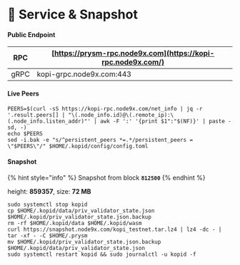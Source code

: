# 💾 Service & Snapshot

#### Public Endpoint <a href="#public-endpoint" id="public-endpoint"></a>

| RPC  | [https://prysm-rpc.node9x.com](https://kopi-rpc.node9x.com/) |
| ---- | ------------------------------------------------------------ |
| gRPC | kopi-grpc.node9x.com:443                                     |

#### Live Peers <a href="#live-peers" id="live-peers"></a>

```
PEERS=$(curl -sS https://kopi-rpc.node9x.com/net_info | jq -r '.result.peers[] | "\(.node_info.id)@\(.remote_ip):\(.node_info.listen_addr)"' | awk -F ':' '{print $1":"$(NF)}' | paste -sd, -)
echo $PEERS
sed -i.bak -e "s/^persistent_peers *=.*/persistent_peers = \"$PEERS\"/" $HOME/.kopid/config/config.toml
```

#### Snapshot <a href="#snapshot" id="snapshot"></a>

{% hint style="info" %}
Snapshot from block **`812500`**
{% endhint %}

height: **859357**, size: **72 MB**&#x20;

```
sudo systemctl stop kopid
cp $HOME/.kopid/data/priv_validator_state.json $HOME/.kopid/priv_validator_state.json.backup
rm -rf $HOME/.kopid/data $HOME/.kopid/wasm
curl https://snapshot.node9x.com/kopi_testnet.tar.lz4 | lz4 -dc - | tar -xf - -C $HOME/.prysm
mv $HOME/.kopid/priv_validator_state.json.backup $HOME/.kopid/data/priv_validator_state.json
sudo systemctl restart kopid && sudo journalctl -u kopid -f
```
